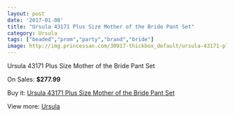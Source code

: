 ```yaml
---
layout: post
date: '2017-01-08'
title: "Ursula 43171 Plus Size Mother of the Bride Pant Set"
category: Ursula
tags: ["beaded","prom","party","brand","bride"]
image: http://img.princessan.com/30917-thickbox_default/ursula-43171-plus-size-mother-of-the-bride-pant-set.jpg
---
```

Ursula 43171 Plus Size Mother of the Bride Pant Set

On Sales: **$277.99**
<a href="https://www.princessan.com/en/ursula/14045-ursula-43171-plus-size-mother-of-the-bride-pant-set.html"><amp-img layout="responsive" width="600" height="600" src="//img.princessan.com/30917-thickbox_default/ursula-43171-plus-size-mother-of-the-bride-pant-set.jpg" alt="Ursula 43171 Plus Size Mother of the Bride Pant Set 0" /></a>

Buy it: [Ursula 43171 Plus Size Mother of the Bride Pant Set](https://www.princessan.com/en/ursula/14045-ursula-43171-plus-size-mother-of-the-bride-pant-set.html "Ursula 43171 Plus Size Mother of the Bride Pant Set")

View more: [Ursula](https://www.princessan.com/en/72-ursula "Ursula")